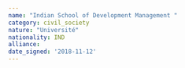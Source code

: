 ```yaml
---
name: "Indian School of Development Management "
category: civil_society
nature: "Université"
nationality: IND
alliance: 
date_signed: '2018-11-12'
---
```

    